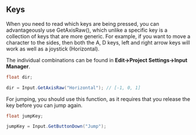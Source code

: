 ## Keys

When you need to read which keys are being pressed, you can advantageously
use GetAxisRaw(), which unlike a specific key is a collection
of keys that are more generic. For example, if you want to move a character to
the sides, then both the A, D keys, left and right arrow keys will work as well as a
joystick (Horizontal).

The individual combinations can be found in **Edit->Project Settings->Input
Manager**.
```csharp
float dir;

dir = Input.GetAxisRaw("Horizontal"); // [-1, 0, 1]
```

For jumping, you should use this function, as it requires that you release
the key before you can jump again.

```csharp
float jumpKey;

jumpKey = Input.GetButtonDown("Jump");
```